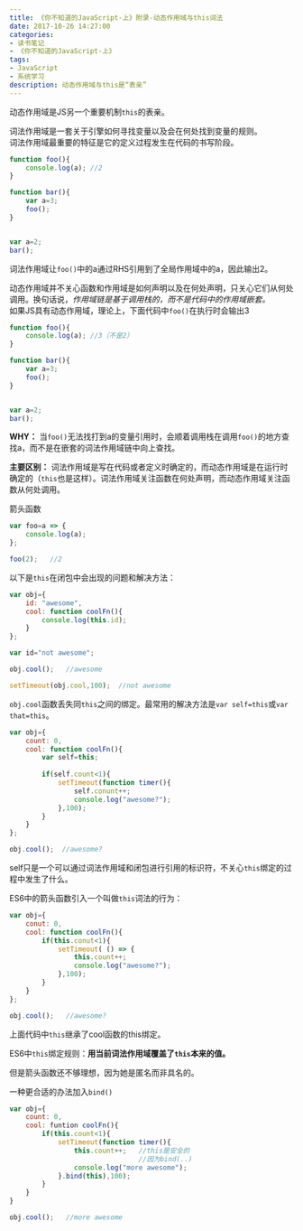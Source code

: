 ```yaml
---
title: 《你不知道的JavaScript-上》附录-动态作用域与this词法
date: 2017-10-26 14:27:00
categories:
- 读书笔记
- 《你不知道的JavaScript-上》
tags:
- JavaScript
- 系统学习
description: 动态作用域与this是“表亲”
---
```

动态作用域是JS另一个重要机制`this`的表亲。  
    
词法作用域是一套关于引擎如何寻找变量以及会在何处找到变量的规则。    
词法作用域最重要的特征是它的定义过程发生在代码的书写阶段。  

```javascript
function foo(){
    console.log(a); //2
}

function bar(){
    var a=3;
    foo();
}


var a=2;
bar();
```
词法作用域让`foo()`中的a通过RHS引用到了全局作用域中的a，因此输出2。     
        
动态作用域并不关心函数和作用域是如何声明以及在何处声明，只关心它们从何处调用。换句话说，*作用域链是基于调用栈的，而不是代码中的作用域嵌套。*     
如果JS具有动态作用域，理论上，下面代码中`foo()`在执行时会输出3
```javascript
function foo(){
    console.log(a); //3（不是2）
}

function bar(){
    var a=3;
    foo();
}


var a=2;
bar();
```
**WHY：** 当`foo()`无法找打到a的变量引用时，会顺着调用栈在调用`foo()`的地方查找a，而不是在嵌套的词法作用域链中向上查找。  

**主要区别：** 词法作用域是写在代码或者定义时确定的，而动态作用域是在运行时确定的（`this`也是这样）。词法作用域关注函数在何处声明，而动态作用域关注函数从何处调用。         




箭头函数    

```javascript
var foo=a => {
    console.log(a);
};

foo(2);   //2
``` 
        
        
以下是`this`在闭包中会出现的问题和解决方法：
```javascript
var obj={
    id: "awesome",
    cool: function coolFn(){
        console.log(this.id);
    }
};

var id="not awesome";

obj.cool();   //awesome

setTimeout(obj.cool,100);  //not awesome
```
`obj.cool`函数丢失同`this`之间的绑定。最常用的解决方法是`var self=this`或`var that=this`。
```javascript
var obj={
    count: 0,
    cool: function coolFn(){
        var self=this;
        
        if(self.count<1){
            setTimeout(function timer(){
                self.conunt++;
                console.log("awesome?");
            },100);
        }
    }
};

obj.cool();  //awesome?
```
self只是一个可以通过词法作用域和闭包进行引用的标识符，不关心`this`绑定的过程中发生了什么。    
    
ES6中的箭头函数引入一个叫做`this`词法的行为：
```javascript
var obj={
    conut: 0,
    cool: function coolFn(){
        if(this.conut<1){
            setTimeout( () => {
                this.count++;
                console.log("awesome?");
            },100);
        }
    }
};

obj.cool();   //awesome?
```
上面代码中`this`继承了cool函数的this绑定。      
    
ES6中`this`绑定规则：**用当前词法作用域覆盖了`this`本来的值。**   
    
但是箭头函数还不够理想，因为她是匿名而非具名的。

一种更合适的办法加入`bind()`
```javascript
var obj={
    count: 0,
    cool: funtion coolFn(){
        if(this.count<1){
            setTimeout(function timer(){
                this.count++;   //this是安全的
                                //因为bind(..)
                console.log("more awesome");
            }.bind(this),100);
        }
    }
}

obj.cool();   //more awesome
```